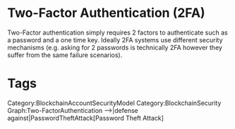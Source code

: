 # Two-Factor Authentication (2FA)

Two-Factor authentication simply requires 2 factors to authenticate such as a password and a one time key. Ideally 2FA systems use different security mechanisms (e.g. asking for 2 passwords is technically 2FA however they suffer from the same failure scenarios).

# Tags

Category:BlockchainAccountSecurityModel
Category:BlockchainSecurity
Graph:Two-FactorAuthentication -->|defense against|PasswordTheftAttack[Password Theft Attack]
